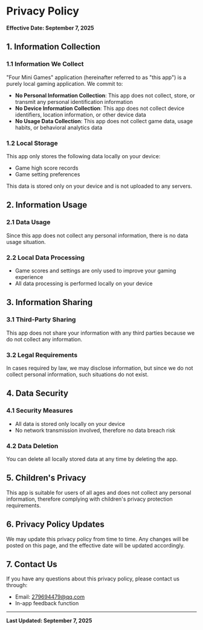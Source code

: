 # Privacy Policy

**Effective Date: September 7, 2025**

## 1. Information Collection

### 1.1 Information We Collect
"Four Mini Games" application (hereinafter referred to as "this app") is a purely local gaming application. We commit to:

- **No Personal Information Collection**: This app does not collect, store, or transmit any personal identification information
- **No Device Information Collection**: This app does not collect device identifiers, location information, or other device data
- **No Usage Data Collection**: This app does not collect game data, usage habits, or behavioral analytics data

### 1.2 Local Storage
This app only stores the following data locally on your device:
- Game high score records
- Game setting preferences

This data is stored only on your device and is not uploaded to any servers.

## 2. Information Usage

### 2.1 Data Usage
Since this app does not collect any personal information, there is no data usage situation.

### 2.2 Local Data Processing
- Game scores and settings are only used to improve your gaming experience
- All data processing is performed locally on your device

## 3. Information Sharing

### 3.1 Third-Party Sharing
This app does not share your information with any third parties because we do not collect any information.

### 3.2 Legal Requirements
In cases required by law, we may disclose information, but since we do not collect personal information, such situations do not exist.

## 4. Data Security

### 4.1 Security Measures
- All data is stored only locally on your device
- No network transmission involved, therefore no data breach risk

### 4.2 Data Deletion
You can delete all locally stored data at any time by deleting the app.

## 5. Children's Privacy

This app is suitable for users of all ages and does not collect any personal information, therefore complying with children's privacy protection requirements.

## 6. Privacy Policy Updates

We may update this privacy policy from time to time. Any changes will be posted on this page, and the effective date will be updated accordingly.

## 7. Contact Us

If you have any questions about this privacy policy, please contact us through:

- Email: 279694479@qq.com
- In-app feedback function

---

**Last Updated: September 7, 2025**
